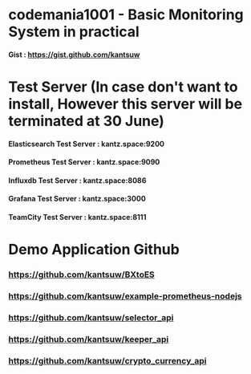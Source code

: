 # codemania1001 - Basic Monitoring System in practical

#### Gist : https://gist.github.com/kantsuw

# Test Server (In case don't want to install, However this server will be terminated at 30 June) 
#### Elasticsearch Test Server  : kantz.space:9200
#### Prometheus Test Server  : kantz.space:9090
#### Influxdb Test Server  : kantz.space:8086
#### Grafana Test Server  : kantz.space:3000
#### TeamCity Test Server  : kantz.space:8111

# Demo Application Github 
### https://github.com/kantsuw/BXtoES
### https://github.com/kantsuw/example-prometheus-nodejs
### https://github.com/kantsuw/selector_api
### https://github.com/kantsuw/keeper_api
### https://github.com/kantsuw/crypto_currency_api
